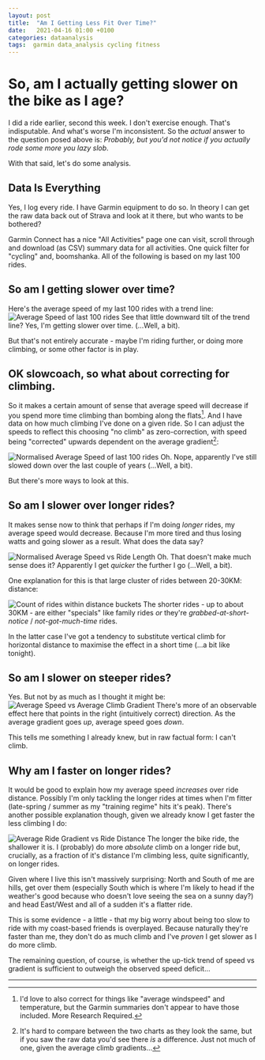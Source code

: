 ```yaml
---
layout: post
title:  "Am I Getting Less Fit Over Time?"
date:   2021-04-16 01:00 +0100
categories: dataanalysis
tags:  garmin data_analysis cycling fitness
---
```

# So, am I actually getting slower on the bike as I age?
I did a ride earlier, second this week. I don't exercise enough. That's
indisputable. And what's worse I'm inconsistent. So the *actual* answer to
the question posed above is: _Probably, but you'd not notice if you actually_
_rode some more you lazy slob_.

With that said, let's do some analysis.

## Data Is Everything
Yes, I log every ride. I have Garmin equipment to do so. In theory I can get
the raw data back out of Strava and look at it there, but who wants to be
bothered?

Garmin Connect has a nice "All Activities" page one can visit, scroll
through and download (as CSV) summary data for all activities. One quick
filter for "cycling" and, boomshanka. All of the following is based on my
last 100 rides.

## So am I getting slower over time?
Here's the average speed of my last 100 rides with a trend line:
![Average Speed of last 100 rides](https://docs.google.com/spreadsheets/d/e/2PACX-1vRsRa_HKeVxzpvNw6kNccj36rDQ3tE10z1FyAz9QeUa41gstAu5Ld2AZjatPsguySlogCqfEt36gVcF/pubchart?oid=1955255277&format=image)
See that little downward tilt of the trend line? Yes, I'm getting slower
over time. (...Well, a bit).

But that's not entirely accurate - maybe I'm riding further, or doing more
climbing, or some other factor is in play.

## OK slowcoach, so what about correcting for climbing.
So it makes a certain amount of sense that average speed will decrease if
you spend more time climbing than bombing along the flats[^1]. And I have
data on how much climbing I've done on a given ride. So I can adjust the
speeds to reflect this choosing "no climb" as zero-correction, with speed
being "corrected" upwards dependent on the average gradient[^2]:

![Normalised Average Speed of last 100 rides](https://docs.google.com/spreadsheets/d/e/2PACX-1vRsRa_HKeVxzpvNw6kNccj36rDQ3tE10z1FyAz9QeUa41gstAu5Ld2AZjatPsguySlogCqfEt36gVcF/pubchart?oid=326841156&format=image)
Oh. Nope, apparently I've still slowed down over the last couple of years (...Well, a bit).

But there's more ways to look at this.

## So am I slower over longer rides?
It makes sense now to think that perhaps if I'm doing _longer_ rides, my
average speed would decrease. Because I'm more tired and thus losing watts
and going slower as a result. What does the data say?

![Normalised Average Speed vs Ride Length](https://docs.google.com/spreadsheets/d/e/2PACX-1vRsRa_HKeVxzpvNw6kNccj36rDQ3tE10z1FyAz9QeUa41gstAu5Ld2AZjatPsguySlogCqfEt36gVcF/pubchart?oid=462404702&format=image)
Oh. That doesn't make much sense does it? Apparently I get _quicker_ the
further I go (...Well, a bit).

One explanation for this is that large cluster of rides between 20-30KM:
distance:

![Count of rides within distance buckets](https://docs.google.com/spreadsheets/d/e/2PACX-1vRsRa_HKeVxzpvNw6kNccj36rDQ3tE10z1FyAz9QeUa41gstAu5Ld2AZjatPsguySlogCqfEt36gVcF/pubchart?oid=918284232&format=image)
The shorter rides - up to about 30KM - are either "specials" like family
rides *or* they're _grabbed-at-short-notice_ / _not-got-much-time_ rides.

In the latter case I've got a tendency to substitute vertical climb for
horizontal distance to maximise the effect in a short time (...a bit like tonight).

## So am I slower on  steeper rides?
Yes. But not by as much as I thought it might be:
![Average Speed vs Average Climb Gradient](https://docs.google.com/spreadsheets/d/e/2PACX-1vRsRa_HKeVxzpvNw6kNccj36rDQ3tE10z1FyAz9QeUa41gstAu5Ld2AZjatPsguySlogCqfEt36gVcF/pubchart?oid=1262002674&format=image)
There's more of an observable effect here that points in the right (intuitively correct) direction.
As the average gradient goes _up_, average speed goes _down_.

This tells me something I already knew, but in raw factual form: I can't
climb.

## Why am I faster on longer rides?
It would be good to explain how my average speed _increases_ over ride
distance. Possibly I'm only tackling the longer rides at times when I'm
fitter (late-spring / summer as my "training regime" hits it's peak).
There's another possible explanation though, given we already know I get
faster the less climbing I do:

![Average Ride Gradient vs Ride Distance](https://docs.google.com/spreadsheets/d/e/2PACX-1vRsRa_HKeVxzpvNw6kNccj36rDQ3tE10z1FyAz9QeUa41gstAu5Ld2AZjatPsguySlogCqfEt36gVcF/pubchart?oid=1058403839&format=image)
The longer the bike ride, the shallower it is. I (probably) do
more _absolute_ climb on a longer ride but, crucially, as a fraction of it's
distance I'm climbing less, quite significantly, on longer rides.

Given where I live this isn't massively surprising: North and South of me are
hills, get over them (especially South which is where I'm likely to head
if the weather's good because who doesn't love seeing the sea on a sunny
day?) and head East/West and all of a sudden it's a flatter ride.

This is some evidence - a little - that my big worry about being too
slow to ride with my coast-based friends is overplayed. Because naturally
they're faster than me, they don't do as much climb and I've *proven* I get
slower as I do more climb.

The remaining question, of course, is whether the up-tick trend of speed vs
gradient is sufficient to outweigh the observed speed deficit...

***
[^1]: I'd love to also correct for things like "average windspeed" and temperature, but the Garmin summaries don't appear to have those included. More Research Required.
[^2]: It's hard to compare between the two charts as they look the same, but if you saw the raw data you'd see there _is_ a difference. Just not much of one, given the average climb gradients...
